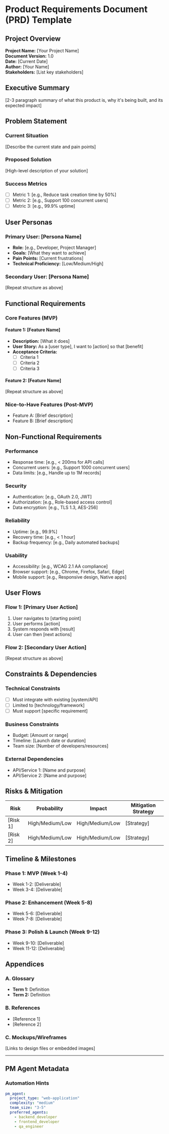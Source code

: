 # Product Requirements Document (PRD) Template

## Project Overview

**Project Name:** [Your Project Name]  
**Document Version:** 1.0  
**Date:** [Current Date]  
**Author:** [Your Name]  
**Stakeholders:** [List key stakeholders]

## Executive Summary

[2-3 paragraph summary of what this product is, why it's being built, and its expected impact]

## Problem Statement

### Current Situation
[Describe the current state and pain points]

### Proposed Solution
[High-level description of your solution]

### Success Metrics
- [ ] Metric 1: [e.g., Reduce task creation time by 50%]
- [ ] Metric 2: [e.g., Support 100 concurrent users]
- [ ] Metric 3: [e.g., 99.9% uptime]

## User Personas

### Primary User: [Persona Name]
- **Role:** [e.g., Developer, Project Manager]
- **Goals:** [What they want to achieve]
- **Pain Points:** [Current frustrations]
- **Technical Proficiency:** [Low/Medium/High]

### Secondary User: [Persona Name]
[Repeat structure as above]

## Functional Requirements

### Core Features (MVP)

#### Feature 1: [Feature Name]
- **Description:** [What it does]
- **User Story:** As a [user type], I want to [action] so that [benefit]
- **Acceptance Criteria:**
  - [ ] Criteria 1
  - [ ] Criteria 2
  - [ ] Criteria 3

#### Feature 2: [Feature Name]
[Repeat structure as above]

### Nice-to-Have Features (Post-MVP)
- Feature A: [Brief description]
- Feature B: [Brief description]

## Non-Functional Requirements

### Performance
- Response time: [e.g., < 200ms for API calls]
- Concurrent users: [e.g., Support 1000 concurrent users]
- Data limits: [e.g., Handle up to 1M records]

### Security
- Authentication: [e.g., OAuth 2.0, JWT]
- Authorization: [e.g., Role-based access control]
- Data encryption: [e.g., TLS 1.3, AES-256]

### Reliability
- Uptime: [e.g., 99.9%]
- Recovery time: [e.g., < 1 hour]
- Backup frequency: [e.g., Daily automated backups]

### Usability
- Accessibility: [e.g., WCAG 2.1 AA compliance]
- Browser support: [e.g., Chrome, Firefox, Safari, Edge]
- Mobile support: [e.g., Responsive design, Native apps]

## User Flows

### Flow 1: [Primary User Action]
1. User navigates to [starting point]
2. User performs [action]
3. System responds with [result]
4. User can then [next actions]

### Flow 2: [Secondary User Action]
[Repeat structure as above]

## Constraints & Dependencies

### Technical Constraints
- [ ] Must integrate with existing [system/API]
- [ ] Limited to [technology/framework]
- [ ] Must support [specific requirement]

### Business Constraints
- Budget: [Amount or range]
- Timeline: [Launch date or duration]
- Team size: [Number of developers/resources]

### External Dependencies
- API/Service 1: [Name and purpose]
- API/Service 2: [Name and purpose]

## Risks & Mitigation

| Risk | Probability | Impact | Mitigation Strategy |
|------|------------|--------|-------------------|
| [Risk 1] | High/Medium/Low | High/Medium/Low | [Strategy] |
| [Risk 2] | High/Medium/Low | High/Medium/Low | [Strategy] |

## Timeline & Milestones

### Phase 1: MVP (Week 1-4)
- Week 1-2: [Deliverable]
- Week 3-4: [Deliverable]

### Phase 2: Enhancement (Week 5-8)
- Week 5-6: [Deliverable]
- Week 7-8: [Deliverable]

### Phase 3: Polish & Launch (Week 9-12)
- Week 9-10: [Deliverable]
- Week 11-12: [Deliverable]

## Appendices

### A. Glossary
- **Term 1:** Definition
- **Term 2:** Definition

### B. References
- [Reference 1]
- [Reference 2]

### C. Mockups/Wireframes
[Links to design files or embedded images]

---

## PM Agent Metadata

### Automation Hints
```yaml
pm_agent:
  project_type: "web-application"
  complexity: "medium"
  team_size: "3-5"
  preferred_agents:
    - backend_developer
    - frontend_developer
    - qa_engineer
```